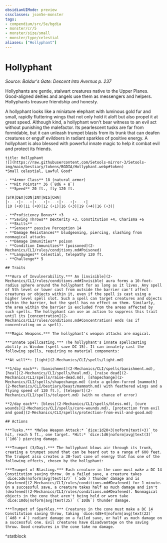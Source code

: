 ```yaml
---
obsidianUIMode: preview
cssclasses: json5e-monster
tags:
- compendium/src/5e/bgdia
- monster/cr/5
- monster/size/small
- monster/type/celestial
aliases: ["Hollyphant"]
---
```

# Hollyphant
*Source: Baldur's Gate: Descent Into Avernus p. 237*  

Hollyphants are gentle, stalwart creatures native to the Upper Planes. Good-aligned deities and angels use them as messengers and helpers. Hollyphants treasure friendship and honesty.

A hollyphant looks like a miniature elephant with luminous gold fur and small, rapidly fluttering wings that not only hold it aloft but also propel it at great speed. Although kind, a hollyphant won't bear witness to an evil act without punishing the malefactor. Its pearlescent tusks are far from formidable, but it can unleash trumpet blasts from its trunk that can deafen creatures or engulf evildoers in radiant sparkles of positive energy. A hollyphant is also blessed with powerful innate magic to help it combat evil and protect its friends.

```ad-statblock
title: Hollyphant
![](https://raw.githubusercontent.com/5etools-mirror-3/5etools-img/main/bestiary/tokens/BGDIA/Hollyphant.webp#token)
*Small celestial, Lawful Good*

- **Armor Class** 18 (natural armor)
- **Hit Points** 36 (`8d6 + 8`)
- **Speed** 20 ft., fly 120 ft.

|STR|DEX|CON|INT|WIS|CHA|
|:---:|:---:|:---:|:---:|:---:|:---:|
|10 (+0)|11 (+0)|12 (+1)|16 (+3)|19 (+4)|16 (+3)|

- **Proficiency Bonus** +3
- **Saving Throws** Dexterity +3, Constitution +4, Charisma +6
- **Skills** ⏤
- **Senses** passive Perception 14
- **Damage Resistances** bludgeoning, piercing, slashing from nonmagical attacks
- **Damage Immunities** poison
- **Condition Immunities** [poisoned](2-Mechanics/CLI/rules/conditions.md#Poisoned)
- **Languages** Celestial, telepathy 120 ft.
- **Challenge** 5

## Traits

***Aura of Invulnerability.*** An [invisible](2-Mechanics/CLI/rules/conditions.md#Invisible) aura forms a 10-foot-radius sphere around the hollyphant for as long as it lives. Any spell of 5th level or lower cast from outside the barrier can't affect creatures or objects within it, even if the spell is cast using a higher level spell slot. Such a spell can target creatures and objects within the barrier, but the spell has no effect on them. Similarly, the area within the barrier is excluded from the areas affected by such spells. The hollyphant can use an action to suppress this trait until its [concentration](2-Mechanics/CLI/rules/conditions.md#Concentration) ends (as if concentrating on a spell).

***Magic Weapons.*** The hollyphant's weapon attacks are magical.

***Innate Spellcasting.*** The hollyphant's innate spellcasting ability is Wisdom (spell save DC 15). It can innately cast the following spells, requiring no material components:

**At will**: [light](2-Mechanics/CLI/spells/light.md)

**1/day each**: [banishment](2-Mechanics/CLI/spells/banishment.md), [heal](2-Mechanics/CLI/spells/heal.md), [raise dead](2-Mechanics/CLI/spells/raise-dead.md), [shapechange](2-Mechanics/CLI/spells/shapechange.md) (into a golden-furred [mammoth](2-Mechanics/CLI/bestiary/beast/mammoth.md) with feathered wings and a flying speed of 120 ft.), [teleport](2-Mechanics/CLI/spells/teleport.md) (with no chance of error)

**2/day each**: [bless](2-Mechanics/CLI/spells/bless.md), [cure wounds](2-Mechanics/CLI/spells/cure-wounds.md), [protection from evil and good](2-Mechanics/CLI/spells/protection-from-evil-and-good.md)

## Actions

***Tusks.*** *Melee Weapon Attack:* `dice:1d20+3|noform|text(+3)` to hit, reach 5 ft., one target. *Hit:* `dice:1d6|noform|avg|text(3)` (`1d6`) piercing damage.

***Trumpet (3/Day).*** The hollyphant blows air through its trunk, creating a trumpet sound that can be heard out to a range of 600 feet. The trumpet also creates a 30-foot cone of energy that has one of the following effects, chosen by the hollyphant:

***Trumpet of Blasting.*** Each creature in the cone must make a DC 14 Constitution saving throw. On a failed save, a creature takes `dice:5d6|noform|avg|text(17)` (`5d6`) thunder damage and is [deafened](2-Mechanics/CLI/rules/conditions.md#Deafened) for 1 minute. On a successful save, a creature takes half as much damage and isn't [deafened](2-Mechanics/CLI/rules/conditions.md#Deafened). Nonmagical objects in the cone that aren't being held or worn take `dice:10d6|noform|avg|text(35)` (`10d6`) thunder damage.

***Trumpet of Sparkles.*** Creatures in the cone must make a DC 14 Constitution saving throw, taking `dice:4d8+4|noform|avg|text(22)` (`4d8 + 4`) radiant damage on a failed save, or half as much damage on a successful one. Evil creatures have disadvantage on the saving throw. Good creatures in the cone take no damage.
```
^statblock